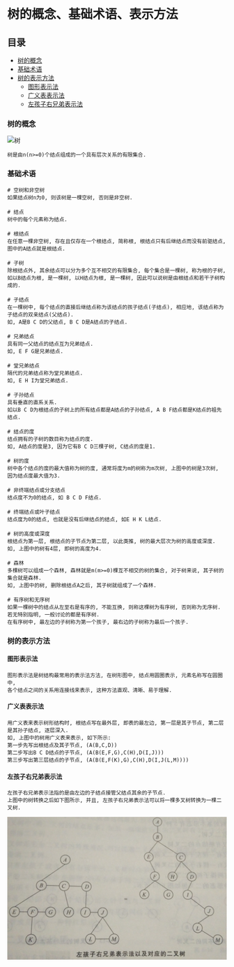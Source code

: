# 树的概念、基础术语、表示方法

## 目录
- [树的概念](#树的概念)
- [基础术语](#基础术语)
- [树的表示方法](#树的表示方法)
  - [图形表示法](#图形表示法)
  - [广义表表示法](#广义表表示法)
  - [左孩子右兄弟表示法](#左孩子右兄弟表示法)

### 树的概念
![树](https://raw.githubusercontent.com/duiying/img/master/树.png)  
```
树是由n(n>=0)个结点组成的一个具有层次关系的有限集合.
```

### 基础术语
```
# 空树和非空树
如果结点树n为0, 则该树是一棵空树, 否则是非空树.

# 结点
树中的每个元素称为结点.

# 根结点
在任意一棵非空树, 存在且仅存在一个根结点, 简称根, 根结点只有后继结点而没有前驱结点, 图中的A结点就是根结点.

# 子树
除根结点外, 其余结点可以分为多个互不相交的有限集合, 每个集合是一棵树, 称为根的子树, 
如以B结点为根, 是一棵树, 以H结点为根, 是一棵树, 因此可以说树是由根结点和若干子树构成的.

# 子结点
在一棵树中, 每个结点的直接后继结点称为该结点的孩子结点(子结点), 相应地, 该结点称为子结点的双亲结点(父结点).
如, A是B C D的父结点, B C D是A结点的子结点.

# 兄弟结点
具有同一父结点的结点互为兄弟结点.
如, E F G是兄弟结点.

# 堂兄弟结点
隔代的兄弟结点称为堂兄弟结点.
如, E H I为堂兄弟结点.

# 子孙结点
具有垂直的直系关系.
如以B C D为根结点的子树上的所有结点都是A结点的子孙结点, A B F结点都是K结点的祖先结点.

# 结点的度
结点拥有的子树的数目称为结点的度.
如, A结点的度是3, 因为它有B C D三棵子树, C结点的度是1.

# 树的度
树中各个结点的度的最大值称为树的度, 通常将度为m的树称为m次树, 上图中的树是3次树, 因为结点度最大值为3.

# 非终端结点或分支结点
结点度不为0的结点, 如 B C D F结点.

# 终端结点或叶子结点
结点度为0的结点, 也就是没有后继结点的结点, 如E H K L结点.

# 树的高度或深度
根结点为第一层, 根结点的子节点为第二层, 以此类推, 树的最大层次为树的高度或深度.
如, 上图中的树有4层, 即树的高度为4.

# 森林
多棵树可以组成一个森林, 森林就是m(m>=0)棵互不相交的树的集合, 对于树来说, 其子树的集合就是森林.
如, 上图中的树, 删除根结点A之后, 其子树就组成了一个森林.

# 有序树和无序树
如果一棵树中的结点从左至右是有序的, 不能互换, 则称这棵树为有序树, 否则称为无序树.
若无特别指明, 一般讨论的都是有序树.
在有序树中, 最左边的子树称为第一个孩子, 最右边的子树称为最后一个孩子. 
```

### 树的表示方法

#### 图形表示法
```
图形表示法是树结构最常用的表示法方法, 在树形图中, 结点用圆圈表示, 元素名称写在圆圈中, 
各个结点之间的关系用连接线来表示, 这种方法直观、清晰、易于理解.
```

#### 广义表表示法
```
用广义表来表示树形结构时, 根结点写在最外层, 即表的最左边, 第一层是其子节点, 第二层是其孙子结点, 逐层深入.
如, 上图中的树用广义表来表示, 如下所示:
第一步先写出根结点及其子节点, (A(B,C,D))
第二步写出B C D结点的子节点, (A(B(E,F,G),C(H),D(I,J)))
第三步写出第三层结点的子节点, (A(B(E,F(K),G),C(H),D(I,J(L,M))))
```

#### 左孩子右兄弟表示法
```
左孩子右兄弟表示法指的是由左边的子结点接管父结点其余的子节点.
上图中的树转换之后如下图所示, 并且, 左孩子右兄弟表示法可以将一棵多叉树转换为一棵二叉树.
```
![左孩子右兄弟表示法](https://raw.githubusercontent.com/duiying/img/master/左孩子右兄弟表示法.png)  
